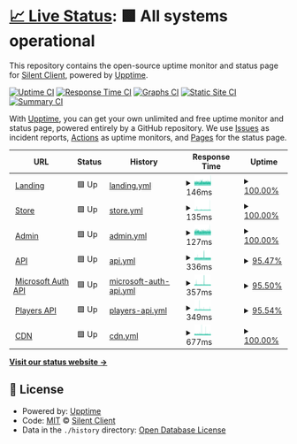 # [📈 Live Status](https://status.silentclient.net): <!--live status--> **🟩 All systems operational**

This repository contains the open-source uptime monitor and status page for [Silent Client](silentclient.net), powered by [Upptime](https://github.com/upptime/upptime).

[![Uptime CI](https://github.com/Silent-Client/status/workflows/Uptime%20CI/badge.svg)](https://github.com/Silent-Client/status/actions?query=workflow%3A%22Uptime+CI%22)
[![Response Time CI](https://github.com/Silent-Client/status/workflows/Response%20Time%20CI/badge.svg)](https://github.com/Silent-Client/status/actions?query=workflow%3A%22Response+Time+CI%22)
[![Graphs CI](https://github.com/Silent-Client/status/workflows/Graphs%20CI/badge.svg)](https://github.com/Silent-Client/status/actions?query=workflow%3A%22Graphs+CI%22)
[![Static Site CI](https://github.com/Silent-Client/status/workflows/Static%20Site%20CI/badge.svg)](https://github.com/Silent-Client/status/actions?query=workflow%3A%22Static+Site+CI%22)
[![Summary CI](https://github.com/Silent-Client/status/workflows/Summary%20CI/badge.svg)](https://github.com/Silent-Client/status/actions?query=workflow%3A%22Summary+CI%22)

With [Upptime](https://upptime.js.org), you can get your own unlimited and free uptime monitor and status page, powered entirely by a GitHub repository. We use [Issues](https://github.com/Silent-Client/status/issues) as incident reports, [Actions](https://github.com/Silent-Client/status/actions) as uptime monitors, and [Pages](https://status.silentclient.net) for the status page.

<!--start: status pages-->
<!-- This summary is generated by Upptime (https://github.com/upptime/upptime) -->
<!-- Do not edit this manually, your changes will be overwritten -->
<!-- prettier-ignore -->
| URL | Status | History | Response Time | Uptime |
| --- | ------ | ------- | ------------- | ------ |
| <img alt="" src="https://icons.duckduckgo.com/ip3/silentclient.net.ico" height="13"> [Landing](https://silentclient.net) | 🟩 Up | [landing.yml](https://github.com/Silent-Client/status/commits/HEAD/history/landing.yml) | <details><summary><img alt="Response time graph" src="./graphs/landing/response-time-week.png" height="20"> 146ms</summary><br><a href="https://status.silentclient.net/history/landing"><img alt="Response time 150" src="https://img.shields.io/endpoint?url=https%3A%2F%2Fraw.githubusercontent.com%2FSilent-Client%2Fstatus%2FHEAD%2Fapi%2Flanding%2Fresponse-time.json"></a><br><a href="https://status.silentclient.net/history/landing"><img alt="24-hour response time 148" src="https://img.shields.io/endpoint?url=https%3A%2F%2Fraw.githubusercontent.com%2FSilent-Client%2Fstatus%2FHEAD%2Fapi%2Flanding%2Fresponse-time-day.json"></a><br><a href="https://status.silentclient.net/history/landing"><img alt="7-day response time 146" src="https://img.shields.io/endpoint?url=https%3A%2F%2Fraw.githubusercontent.com%2FSilent-Client%2Fstatus%2FHEAD%2Fapi%2Flanding%2Fresponse-time-week.json"></a><br><a href="https://status.silentclient.net/history/landing"><img alt="30-day response time 149" src="https://img.shields.io/endpoint?url=https%3A%2F%2Fraw.githubusercontent.com%2FSilent-Client%2Fstatus%2FHEAD%2Fapi%2Flanding%2Fresponse-time-month.json"></a><br><a href="https://status.silentclient.net/history/landing"><img alt="1-year response time 150" src="https://img.shields.io/endpoint?url=https%3A%2F%2Fraw.githubusercontent.com%2FSilent-Client%2Fstatus%2FHEAD%2Fapi%2Flanding%2Fresponse-time-year.json"></a></details> | <details><summary><a href="https://status.silentclient.net/history/landing">100.00%</a></summary><a href="https://status.silentclient.net/history/landing"><img alt="All-time uptime 100.00%" src="https://img.shields.io/endpoint?url=https%3A%2F%2Fraw.githubusercontent.com%2FSilent-Client%2Fstatus%2FHEAD%2Fapi%2Flanding%2Fuptime.json"></a><br><a href="https://status.silentclient.net/history/landing"><img alt="24-hour uptime 100.00%" src="https://img.shields.io/endpoint?url=https%3A%2F%2Fraw.githubusercontent.com%2FSilent-Client%2Fstatus%2FHEAD%2Fapi%2Flanding%2Fuptime-day.json"></a><br><a href="https://status.silentclient.net/history/landing"><img alt="7-day uptime 100.00%" src="https://img.shields.io/endpoint?url=https%3A%2F%2Fraw.githubusercontent.com%2FSilent-Client%2Fstatus%2FHEAD%2Fapi%2Flanding%2Fuptime-week.json"></a><br><a href="https://status.silentclient.net/history/landing"><img alt="30-day uptime 100.00%" src="https://img.shields.io/endpoint?url=https%3A%2F%2Fraw.githubusercontent.com%2FSilent-Client%2Fstatus%2FHEAD%2Fapi%2Flanding%2Fuptime-month.json"></a><br><a href="https://status.silentclient.net/history/landing"><img alt="1-year uptime 100.00%" src="https://img.shields.io/endpoint?url=https%3A%2F%2Fraw.githubusercontent.com%2FSilent-Client%2Fstatus%2FHEAD%2Fapi%2Flanding%2Fuptime-year.json"></a></details>
| <img alt="" src="https://icons.duckduckgo.com/ip3/store.silentclient.net.ico" height="13"> [Store](https://store.silentclient.net) | 🟩 Up | [store.yml](https://github.com/Silent-Client/status/commits/HEAD/history/store.yml) | <details><summary><img alt="Response time graph" src="./graphs/store/response-time-week.png" height="20"> 135ms</summary><br><a href="https://status.silentclient.net/history/store"><img alt="Response time 132" src="https://img.shields.io/endpoint?url=https%3A%2F%2Fraw.githubusercontent.com%2FSilent-Client%2Fstatus%2FHEAD%2Fapi%2Fstore%2Fresponse-time.json"></a><br><a href="https://status.silentclient.net/history/store"><img alt="24-hour response time 161" src="https://img.shields.io/endpoint?url=https%3A%2F%2Fraw.githubusercontent.com%2FSilent-Client%2Fstatus%2FHEAD%2Fapi%2Fstore%2Fresponse-time-day.json"></a><br><a href="https://status.silentclient.net/history/store"><img alt="7-day response time 135" src="https://img.shields.io/endpoint?url=https%3A%2F%2Fraw.githubusercontent.com%2FSilent-Client%2Fstatus%2FHEAD%2Fapi%2Fstore%2Fresponse-time-week.json"></a><br><a href="https://status.silentclient.net/history/store"><img alt="30-day response time 133" src="https://img.shields.io/endpoint?url=https%3A%2F%2Fraw.githubusercontent.com%2FSilent-Client%2Fstatus%2FHEAD%2Fapi%2Fstore%2Fresponse-time-month.json"></a><br><a href="https://status.silentclient.net/history/store"><img alt="1-year response time 132" src="https://img.shields.io/endpoint?url=https%3A%2F%2Fraw.githubusercontent.com%2FSilent-Client%2Fstatus%2FHEAD%2Fapi%2Fstore%2Fresponse-time-year.json"></a></details> | <details><summary><a href="https://status.silentclient.net/history/store">100.00%</a></summary><a href="https://status.silentclient.net/history/store"><img alt="All-time uptime 100.00%" src="https://img.shields.io/endpoint?url=https%3A%2F%2Fraw.githubusercontent.com%2FSilent-Client%2Fstatus%2FHEAD%2Fapi%2Fstore%2Fuptime.json"></a><br><a href="https://status.silentclient.net/history/store"><img alt="24-hour uptime 100.00%" src="https://img.shields.io/endpoint?url=https%3A%2F%2Fraw.githubusercontent.com%2FSilent-Client%2Fstatus%2FHEAD%2Fapi%2Fstore%2Fuptime-day.json"></a><br><a href="https://status.silentclient.net/history/store"><img alt="7-day uptime 100.00%" src="https://img.shields.io/endpoint?url=https%3A%2F%2Fraw.githubusercontent.com%2FSilent-Client%2Fstatus%2FHEAD%2Fapi%2Fstore%2Fuptime-week.json"></a><br><a href="https://status.silentclient.net/history/store"><img alt="30-day uptime 100.00%" src="https://img.shields.io/endpoint?url=https%3A%2F%2Fraw.githubusercontent.com%2FSilent-Client%2Fstatus%2FHEAD%2Fapi%2Fstore%2Fuptime-month.json"></a><br><a href="https://status.silentclient.net/history/store"><img alt="1-year uptime 100.00%" src="https://img.shields.io/endpoint?url=https%3A%2F%2Fraw.githubusercontent.com%2FSilent-Client%2Fstatus%2FHEAD%2Fapi%2Fstore%2Fuptime-year.json"></a></details>
| <img alt="" src="https://icons.duckduckgo.com/ip3/admin.silentclient.net.ico" height="13"> [Admin](https://admin.silentclient.net) | 🟩 Up | [admin.yml](https://github.com/Silent-Client/status/commits/HEAD/history/admin.yml) | <details><summary><img alt="Response time graph" src="./graphs/admin/response-time-week.png" height="20"> 127ms</summary><br><a href="https://status.silentclient.net/history/admin"><img alt="Response time 132" src="https://img.shields.io/endpoint?url=https%3A%2F%2Fraw.githubusercontent.com%2FSilent-Client%2Fstatus%2FHEAD%2Fapi%2Fadmin%2Fresponse-time.json"></a><br><a href="https://status.silentclient.net/history/admin"><img alt="24-hour response time 130" src="https://img.shields.io/endpoint?url=https%3A%2F%2Fraw.githubusercontent.com%2FSilent-Client%2Fstatus%2FHEAD%2Fapi%2Fadmin%2Fresponse-time-day.json"></a><br><a href="https://status.silentclient.net/history/admin"><img alt="7-day response time 127" src="https://img.shields.io/endpoint?url=https%3A%2F%2Fraw.githubusercontent.com%2FSilent-Client%2Fstatus%2FHEAD%2Fapi%2Fadmin%2Fresponse-time-week.json"></a><br><a href="https://status.silentclient.net/history/admin"><img alt="30-day response time 132" src="https://img.shields.io/endpoint?url=https%3A%2F%2Fraw.githubusercontent.com%2FSilent-Client%2Fstatus%2FHEAD%2Fapi%2Fadmin%2Fresponse-time-month.json"></a><br><a href="https://status.silentclient.net/history/admin"><img alt="1-year response time 132" src="https://img.shields.io/endpoint?url=https%3A%2F%2Fraw.githubusercontent.com%2FSilent-Client%2Fstatus%2FHEAD%2Fapi%2Fadmin%2Fresponse-time-year.json"></a></details> | <details><summary><a href="https://status.silentclient.net/history/admin">100.00%</a></summary><a href="https://status.silentclient.net/history/admin"><img alt="All-time uptime 100.00%" src="https://img.shields.io/endpoint?url=https%3A%2F%2Fraw.githubusercontent.com%2FSilent-Client%2Fstatus%2FHEAD%2Fapi%2Fadmin%2Fuptime.json"></a><br><a href="https://status.silentclient.net/history/admin"><img alt="24-hour uptime 100.00%" src="https://img.shields.io/endpoint?url=https%3A%2F%2Fraw.githubusercontent.com%2FSilent-Client%2Fstatus%2FHEAD%2Fapi%2Fadmin%2Fuptime-day.json"></a><br><a href="https://status.silentclient.net/history/admin"><img alt="7-day uptime 100.00%" src="https://img.shields.io/endpoint?url=https%3A%2F%2Fraw.githubusercontent.com%2FSilent-Client%2Fstatus%2FHEAD%2Fapi%2Fadmin%2Fuptime-week.json"></a><br><a href="https://status.silentclient.net/history/admin"><img alt="30-day uptime 100.00%" src="https://img.shields.io/endpoint?url=https%3A%2F%2Fraw.githubusercontent.com%2FSilent-Client%2Fstatus%2FHEAD%2Fapi%2Fadmin%2Fuptime-month.json"></a><br><a href="https://status.silentclient.net/history/admin"><img alt="1-year uptime 100.00%" src="https://img.shields.io/endpoint?url=https%3A%2F%2Fraw.githubusercontent.com%2FSilent-Client%2Fstatus%2FHEAD%2Fapi%2Fadmin%2Fuptime-year.json"></a></details>
| <img alt="" src="https://icons.duckduckgo.com/ip3/api.silentclient.net.ico" height="13"> [API](https://api.silentclient.net) | 🟩 Up | [api.yml](https://github.com/Silent-Client/status/commits/HEAD/history/api.yml) | <details><summary><img alt="Response time graph" src="./graphs/api/response-time-week.png" height="20"> 336ms</summary><br><a href="https://status.silentclient.net/history/api"><img alt="Response time 359" src="https://img.shields.io/endpoint?url=https%3A%2F%2Fraw.githubusercontent.com%2FSilent-Client%2Fstatus%2FHEAD%2Fapi%2Fapi%2Fresponse-time.json"></a><br><a href="https://status.silentclient.net/history/api"><img alt="24-hour response time 323" src="https://img.shields.io/endpoint?url=https%3A%2F%2Fraw.githubusercontent.com%2FSilent-Client%2Fstatus%2FHEAD%2Fapi%2Fapi%2Fresponse-time-day.json"></a><br><a href="https://status.silentclient.net/history/api"><img alt="7-day response time 336" src="https://img.shields.io/endpoint?url=https%3A%2F%2Fraw.githubusercontent.com%2FSilent-Client%2Fstatus%2FHEAD%2Fapi%2Fapi%2Fresponse-time-week.json"></a><br><a href="https://status.silentclient.net/history/api"><img alt="30-day response time 374" src="https://img.shields.io/endpoint?url=https%3A%2F%2Fraw.githubusercontent.com%2FSilent-Client%2Fstatus%2FHEAD%2Fapi%2Fapi%2Fresponse-time-month.json"></a><br><a href="https://status.silentclient.net/history/api"><img alt="1-year response time 359" src="https://img.shields.io/endpoint?url=https%3A%2F%2Fraw.githubusercontent.com%2FSilent-Client%2Fstatus%2FHEAD%2Fapi%2Fapi%2Fresponse-time-year.json"></a></details> | <details><summary><a href="https://status.silentclient.net/history/api">95.47%</a></summary><a href="https://status.silentclient.net/history/api"><img alt="All-time uptime 96.04%" src="https://img.shields.io/endpoint?url=https%3A%2F%2Fraw.githubusercontent.com%2FSilent-Client%2Fstatus%2FHEAD%2Fapi%2Fapi%2Fuptime.json"></a><br><a href="https://status.silentclient.net/history/api"><img alt="24-hour uptime 100.00%" src="https://img.shields.io/endpoint?url=https%3A%2F%2Fraw.githubusercontent.com%2FSilent-Client%2Fstatus%2FHEAD%2Fapi%2Fapi%2Fuptime-day.json"></a><br><a href="https://status.silentclient.net/history/api"><img alt="7-day uptime 95.47%" src="https://img.shields.io/endpoint?url=https%3A%2F%2Fraw.githubusercontent.com%2FSilent-Client%2Fstatus%2FHEAD%2Fapi%2Fapi%2Fuptime-week.json"></a><br><a href="https://status.silentclient.net/history/api"><img alt="30-day uptime 98.85%" src="https://img.shields.io/endpoint?url=https%3A%2F%2Fraw.githubusercontent.com%2FSilent-Client%2Fstatus%2FHEAD%2Fapi%2Fapi%2Fuptime-month.json"></a><br><a href="https://status.silentclient.net/history/api"><img alt="1-year uptime 96.04%" src="https://img.shields.io/endpoint?url=https%3A%2F%2Fraw.githubusercontent.com%2FSilent-Client%2Fstatus%2FHEAD%2Fapi%2Fapi%2Fuptime-year.json"></a></details>
| <img alt="" src="https://icons.duckduckgo.com/ip3/auth.silentclient.net.ico" height="13"> [Microsoft Auth API](https://auth.silentclient.net) | 🟩 Up | [microsoft-auth-api.yml](https://github.com/Silent-Client/status/commits/HEAD/history/microsoft-auth-api.yml) | <details><summary><img alt="Response time graph" src="./graphs/microsoft-auth-api/response-time-week.png" height="20"> 357ms</summary><br><a href="https://status.silentclient.net/history/microsoft-auth-api"><img alt="Response time 349" src="https://img.shields.io/endpoint?url=https%3A%2F%2Fraw.githubusercontent.com%2FSilent-Client%2Fstatus%2FHEAD%2Fapi%2Fmicrosoft-auth-api%2Fresponse-time.json"></a><br><a href="https://status.silentclient.net/history/microsoft-auth-api"><img alt="24-hour response time 338" src="https://img.shields.io/endpoint?url=https%3A%2F%2Fraw.githubusercontent.com%2FSilent-Client%2Fstatus%2FHEAD%2Fapi%2Fmicrosoft-auth-api%2Fresponse-time-day.json"></a><br><a href="https://status.silentclient.net/history/microsoft-auth-api"><img alt="7-day response time 357" src="https://img.shields.io/endpoint?url=https%3A%2F%2Fraw.githubusercontent.com%2FSilent-Client%2Fstatus%2FHEAD%2Fapi%2Fmicrosoft-auth-api%2Fresponse-time-week.json"></a><br><a href="https://status.silentclient.net/history/microsoft-auth-api"><img alt="30-day response time 359" src="https://img.shields.io/endpoint?url=https%3A%2F%2Fraw.githubusercontent.com%2FSilent-Client%2Fstatus%2FHEAD%2Fapi%2Fmicrosoft-auth-api%2Fresponse-time-month.json"></a><br><a href="https://status.silentclient.net/history/microsoft-auth-api"><img alt="1-year response time 349" src="https://img.shields.io/endpoint?url=https%3A%2F%2Fraw.githubusercontent.com%2FSilent-Client%2Fstatus%2FHEAD%2Fapi%2Fmicrosoft-auth-api%2Fresponse-time-year.json"></a></details> | <details><summary><a href="https://status.silentclient.net/history/microsoft-auth-api">95.50%</a></summary><a href="https://status.silentclient.net/history/microsoft-auth-api"><img alt="All-time uptime 96.04%" src="https://img.shields.io/endpoint?url=https%3A%2F%2Fraw.githubusercontent.com%2FSilent-Client%2Fstatus%2FHEAD%2Fapi%2Fmicrosoft-auth-api%2Fuptime.json"></a><br><a href="https://status.silentclient.net/history/microsoft-auth-api"><img alt="24-hour uptime 100.00%" src="https://img.shields.io/endpoint?url=https%3A%2F%2Fraw.githubusercontent.com%2FSilent-Client%2Fstatus%2FHEAD%2Fapi%2Fmicrosoft-auth-api%2Fuptime-day.json"></a><br><a href="https://status.silentclient.net/history/microsoft-auth-api"><img alt="7-day uptime 95.50%" src="https://img.shields.io/endpoint?url=https%3A%2F%2Fraw.githubusercontent.com%2FSilent-Client%2Fstatus%2FHEAD%2Fapi%2Fmicrosoft-auth-api%2Fuptime-week.json"></a><br><a href="https://status.silentclient.net/history/microsoft-auth-api"><img alt="30-day uptime 98.86%" src="https://img.shields.io/endpoint?url=https%3A%2F%2Fraw.githubusercontent.com%2FSilent-Client%2Fstatus%2FHEAD%2Fapi%2Fmicrosoft-auth-api%2Fuptime-month.json"></a><br><a href="https://status.silentclient.net/history/microsoft-auth-api"><img alt="1-year uptime 96.04%" src="https://img.shields.io/endpoint?url=https%3A%2F%2Fraw.githubusercontent.com%2FSilent-Client%2Fstatus%2FHEAD%2Fapi%2Fmicrosoft-auth-api%2Fuptime-year.json"></a></details>
| <img alt="" src="https://icons.duckduckgo.com/ip3/players.silentclient.net.ico" height="13"> [Players API](https://players.silentclient.net) | 🟩 Up | [players-api.yml](https://github.com/Silent-Client/status/commits/HEAD/history/players-api.yml) | <details><summary><img alt="Response time graph" src="./graphs/players-api/response-time-week.png" height="20"> 349ms</summary><br><a href="https://status.silentclient.net/history/players-api"><img alt="Response time 349" src="https://img.shields.io/endpoint?url=https%3A%2F%2Fraw.githubusercontent.com%2FSilent-Client%2Fstatus%2FHEAD%2Fapi%2Fplayers-api%2Fresponse-time.json"></a><br><a href="https://status.silentclient.net/history/players-api"><img alt="24-hour response time 348" src="https://img.shields.io/endpoint?url=https%3A%2F%2Fraw.githubusercontent.com%2FSilent-Client%2Fstatus%2FHEAD%2Fapi%2Fplayers-api%2Fresponse-time-day.json"></a><br><a href="https://status.silentclient.net/history/players-api"><img alt="7-day response time 349" src="https://img.shields.io/endpoint?url=https%3A%2F%2Fraw.githubusercontent.com%2FSilent-Client%2Fstatus%2FHEAD%2Fapi%2Fplayers-api%2Fresponse-time-week.json"></a><br><a href="https://status.silentclient.net/history/players-api"><img alt="30-day response time 368" src="https://img.shields.io/endpoint?url=https%3A%2F%2Fraw.githubusercontent.com%2FSilent-Client%2Fstatus%2FHEAD%2Fapi%2Fplayers-api%2Fresponse-time-month.json"></a><br><a href="https://status.silentclient.net/history/players-api"><img alt="1-year response time 349" src="https://img.shields.io/endpoint?url=https%3A%2F%2Fraw.githubusercontent.com%2FSilent-Client%2Fstatus%2FHEAD%2Fapi%2Fplayers-api%2Fresponse-time-year.json"></a></details> | <details><summary><a href="https://status.silentclient.net/history/players-api">95.54%</a></summary><a href="https://status.silentclient.net/history/players-api"><img alt="All-time uptime 96.61%" src="https://img.shields.io/endpoint?url=https%3A%2F%2Fraw.githubusercontent.com%2FSilent-Client%2Fstatus%2FHEAD%2Fapi%2Fplayers-api%2Fuptime.json"></a><br><a href="https://status.silentclient.net/history/players-api"><img alt="24-hour uptime 100.00%" src="https://img.shields.io/endpoint?url=https%3A%2F%2Fraw.githubusercontent.com%2FSilent-Client%2Fstatus%2FHEAD%2Fapi%2Fplayers-api%2Fuptime-day.json"></a><br><a href="https://status.silentclient.net/history/players-api"><img alt="7-day uptime 95.54%" src="https://img.shields.io/endpoint?url=https%3A%2F%2Fraw.githubusercontent.com%2FSilent-Client%2Fstatus%2FHEAD%2Fapi%2Fplayers-api%2Fuptime-week.json"></a><br><a href="https://status.silentclient.net/history/players-api"><img alt="30-day uptime 98.87%" src="https://img.shields.io/endpoint?url=https%3A%2F%2Fraw.githubusercontent.com%2FSilent-Client%2Fstatus%2FHEAD%2Fapi%2Fplayers-api%2Fuptime-month.json"></a><br><a href="https://status.silentclient.net/history/players-api"><img alt="1-year uptime 96.61%" src="https://img.shields.io/endpoint?url=https%3A%2F%2Fraw.githubusercontent.com%2FSilent-Client%2Fstatus%2FHEAD%2Fapi%2Fplayers-api%2Fuptime-year.json"></a></details>
| <img alt="" src="https://icons.duckduckgo.com/ip3/cdn.silentclient.net.ico" height="13"> [CDN](https://cdn.silentclient.net) | 🟩 Up | [cdn.yml](https://github.com/Silent-Client/status/commits/HEAD/history/cdn.yml) | <details><summary><img alt="Response time graph" src="./graphs/cdn/response-time-week.png" height="20"> 677ms</summary><br><a href="https://status.silentclient.net/history/cdn"><img alt="Response time 710" src="https://img.shields.io/endpoint?url=https%3A%2F%2Fraw.githubusercontent.com%2FSilent-Client%2Fstatus%2FHEAD%2Fapi%2Fcdn%2Fresponse-time.json"></a><br><a href="https://status.silentclient.net/history/cdn"><img alt="24-hour response time 654" src="https://img.shields.io/endpoint?url=https%3A%2F%2Fraw.githubusercontent.com%2FSilent-Client%2Fstatus%2FHEAD%2Fapi%2Fcdn%2Fresponse-time-day.json"></a><br><a href="https://status.silentclient.net/history/cdn"><img alt="7-day response time 677" src="https://img.shields.io/endpoint?url=https%3A%2F%2Fraw.githubusercontent.com%2FSilent-Client%2Fstatus%2FHEAD%2Fapi%2Fcdn%2Fresponse-time-week.json"></a><br><a href="https://status.silentclient.net/history/cdn"><img alt="30-day response time 718" src="https://img.shields.io/endpoint?url=https%3A%2F%2Fraw.githubusercontent.com%2FSilent-Client%2Fstatus%2FHEAD%2Fapi%2Fcdn%2Fresponse-time-month.json"></a><br><a href="https://status.silentclient.net/history/cdn"><img alt="1-year response time 710" src="https://img.shields.io/endpoint?url=https%3A%2F%2Fraw.githubusercontent.com%2FSilent-Client%2Fstatus%2FHEAD%2Fapi%2Fcdn%2Fresponse-time-year.json"></a></details> | <details><summary><a href="https://status.silentclient.net/history/cdn">100.00%</a></summary><a href="https://status.silentclient.net/history/cdn"><img alt="All-time uptime 100.00%" src="https://img.shields.io/endpoint?url=https%3A%2F%2Fraw.githubusercontent.com%2FSilent-Client%2Fstatus%2FHEAD%2Fapi%2Fcdn%2Fuptime.json"></a><br><a href="https://status.silentclient.net/history/cdn"><img alt="24-hour uptime 100.00%" src="https://img.shields.io/endpoint?url=https%3A%2F%2Fraw.githubusercontent.com%2FSilent-Client%2Fstatus%2FHEAD%2Fapi%2Fcdn%2Fuptime-day.json"></a><br><a href="https://status.silentclient.net/history/cdn"><img alt="7-day uptime 100.00%" src="https://img.shields.io/endpoint?url=https%3A%2F%2Fraw.githubusercontent.com%2FSilent-Client%2Fstatus%2FHEAD%2Fapi%2Fcdn%2Fuptime-week.json"></a><br><a href="https://status.silentclient.net/history/cdn"><img alt="30-day uptime 100.00%" src="https://img.shields.io/endpoint?url=https%3A%2F%2Fraw.githubusercontent.com%2FSilent-Client%2Fstatus%2FHEAD%2Fapi%2Fcdn%2Fuptime-month.json"></a><br><a href="https://status.silentclient.net/history/cdn"><img alt="1-year uptime 100.00%" src="https://img.shields.io/endpoint?url=https%3A%2F%2Fraw.githubusercontent.com%2FSilent-Client%2Fstatus%2FHEAD%2Fapi%2Fcdn%2Fuptime-year.json"></a></details>

<!--end: status pages-->

[**Visit our status website →**](https://status.silentclient.net)

## 📄 License

- Powered by: [Upptime](https://github.com/upptime/upptime)
- Code: [MIT](./LICENSE) © [Silent Client](silentclient.net)
- Data in the `./history` directory: [Open Database License](https://opendatacommons.org/licenses/odbl/1-0/)
